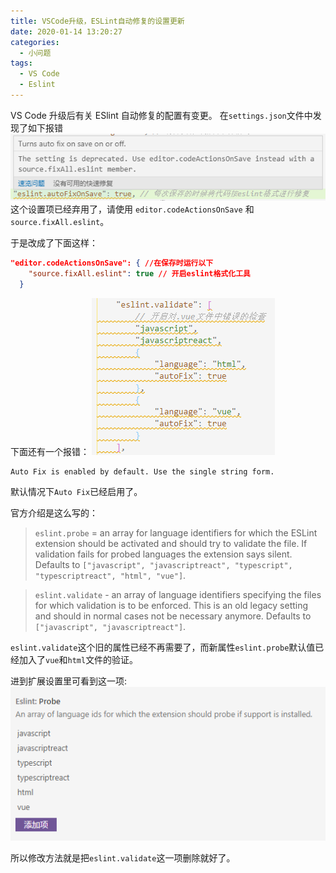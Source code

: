 ```yaml
---
title: VSCode升级，ESLint自动修复的设置更新
date: 2020-01-14 13:20:27
categories:
  - 小问题
tags:
  - VS Code
  - Eslint
---
```


VS Code 升级后有关 ESlint 自动修复的配置有变更。
在`settings.json`文件中发现了如下报错
![](vscode-eslint/1.png)
这个设置项已经弃用了，请使用 `editor.codeActionsOnSave` 和 `source.fixAll.eslint`。

<!--more-->

于是改成了下面这样：

```json
"editor.codeActionsOnSave": { //在保存时运行以下
    "source.fixAll.eslint": true // 开启eslint格式化工具
  }
```

下面还有一个报错：
![](vscode-eslint/2.png)

```
Auto Fix is enabled by default. Use the single string form.
```

默认情况下`Auto Fix`已经启用了。

官方介绍是这么写的：

> `eslint.probe` = an array for language identifiers for which the ESLint extension should be activated and should try to validate the file. If validation fails for probed languages the extension says silent. Defaults to `["javascript", "javascriptreact", "typescript", "typescriptreact", "html", "vue"]`.

> `eslint.validate` - an array of language identifiers specifying the files for which validation is to be enforced. This is an old legacy setting and should in normal cases not be necessary anymore. Defaults to `["javascript", "javascriptreact"]`.

`eslint.validate`这个旧的属性已经不再需要了，而新属性`eslint.probe`默认值已经加入了`vue`和`html`文件的验证。

进到扩展设置里可看到这一项:
![](vscode-eslint/3.png)

所以修改方法就是把`eslint.validate`这一项删除就好了。
